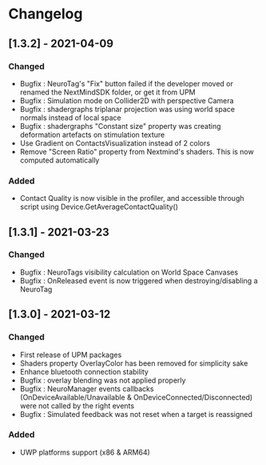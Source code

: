 # Changelog

## [1.3.2] - 2021-04-09
### Changed
- Bugfix : NeuroTag's "Fix" button failed if the developer moved or renamed the NextMindSDK folder, or get it from UPM
- Bugfix : Simulation mode on Collider2D with perspective Camera
- Bugfix : shadergraphs triplanar projection was using world space normals instead of local space
- Bugfix : shadergraphs "Constant size" property was creating deformation artefacts on stimulation texture
- Use Gradient on ContactsVisualization instead of 2 colors
- Remove "Screen Ratio" property from Nextmind's shaders. This is now computed automatically
### Added 
- Contact Quality is now visible in the profiler, and accessible through script using Device.GetAverageContactQuality()

## [1.3.1] - 2021-03-23
### Changed
- Bugfix : NeuroTags visibility calculation on World Space Canvases
- Bugfix : OnReleased event is now triggered when destroying/disabling a NeuroTag 

## [1.3.0] - 2021-03-12
### Changed
- First release of UPM packages
- Shaders property OverlayColor has been removed for simplicity sake
- Enhance bluetooth connection stability
- Bugfix : overlay blending was not applied properly
- Bugfix : NeuroManager events callbacks (OnDeviceAvailable/Unavailable & OnDeviceConnected/Disconnected) were not called by the right events
- Bugfix : Simulated feedback was not reset when a target is reassigned
### Added
- UWP platforms support (x86 & ARM64)
